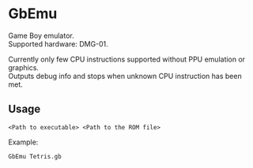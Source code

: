 # GbEmu
Game Boy emulator.  
Supported hardware: DMG-01.  
  
Currently only few CPU instructions supported without PPU emulation or graphics.  
Outputs debug info and stops when unknown CPU instruction has been met.
## Usage
```
<Path to executable> <Path to the ROM file> 
```
Example:
```
GbEmu Tetris.gb
```
